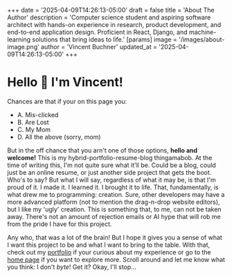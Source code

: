 +++
date = '2025-04-09T14:26:13-05:00'
draft = false
title = 'About The Author'
description = 'Computer science student and aspiring software architect with hands-on experience in research, product development, and end-to-end application design. Proficient in React, Django, and machine-learning solutions that bring ideas to life.'
[params]
    image = '/images/about-image.png'
    author = 'Vincent Buchner'
    updated_at = '2025-04-09T14:26:13-05:00'
+++

# Hello 👋 I'm Vincent!
Chances are that if your on this page you:

- A. Mis-clicked
- B. Are Lost
- C. My Mom
- D. All the above (sorry, mom)

But in the off chance that you arn't one of those options, **hello and welcome!** This is my hybrid-portfolio-resume-blog thingamabob. At the time of writing this, I'm not quite sure what it'll be. Could be a blog, could just be an online resume, or just another side project that gets the boot. Who's to say? But what I will say, regardless of what it may be, is that I'm proud of it. I made it. I learned it. I brought it to life. That, fundamentally, is what drew me to programming: creation. Sure, other developers may have a more advanced platform (not to mention the drag-n-drop website editors), but I like my 'ugly' creation. This is something that, to me, can not be taken away. There's not an amount of rejection emails or AI hype that will rob me from the pride I have for this project.

Any who, that was a lot of the brain! But I hope it gives you a sense of what I want this project to be and what I want to bring to the table. With that, check out my [portfolio](/portfolio) if your curious about my experience or go to the [home page](/home) if you want to explore more. Scroll around and let me know what you think: I don't *byte*! Get it? Okay, I'll stop...

